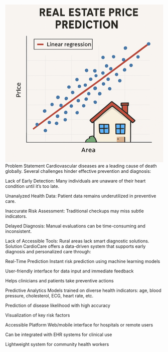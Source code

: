 ![image alt](https://github.com/Soumya1234SafallyaSahoo/Real-Estate-Price-Production/blob/009ef849af4a5294004433aa341da63ec3e08baf/Real_estate_imag.png.png)
Problem Statement
Cardiovascular diseases are a leading cause of death globally. Several challenges hinder effective prevention and diagnosis:

Lack of Early Detection: Many individuals are unaware of their heart condition until it’s too late.

Unanalyzed Health Data: Patient data remains underutilized in preventive care.

Inaccurate Risk Assessment: Traditional checkups may miss subtle indicators.

Delayed Diagnosis: Manual evaluations can be time-consuming and inconsistent.

Lack of Accessible Tools: Rural areas lack smart diagnostic solutions.
Solution
CardioCare offers a data-driven system that supports early diagnosis and personalized care through:

Real-Time Prediction
Instant risk prediction using machine learning models

User-friendly interface for data input and immediate feedback

Helps clinicians and patients take preventive actions

Predictive Analytics
Models trained on diverse health indicators: age, blood pressure, cholesterol, ECG, heart rate, etc.

Prediction of disease likelihood with high accuracy

Visualization of key risk factors

Accessible Platform
Web/mobile interface for hospitals or remote users

Can be integrated with EHR systems for clinical use

Lightweight system for community health workers

